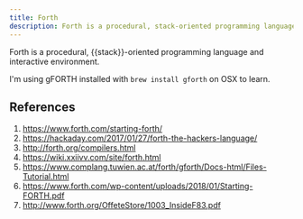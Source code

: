 ```yaml
---
title: Forth
description: Forth is a procedural, stack-oriented programming language and interactive environment.
---
```


Forth is a procedural, {{stack}}-oriented programming language and interactive environment.

I'm using gFORTH installed with `brew install gforth` on OSX to learn.

## References

1. https://www.forth.com/starting-forth/
1. https://hackaday.com/2017/01/27/forth-the-hackers-language/
1. http://forth.org/compilers.html
1. https://wiki.xxiivv.com/site/forth.html
1. https://www.complang.tuwien.ac.at/forth/gforth/Docs-html/Files-Tutorial.html
1. https://www.forth.com/wp-content/uploads/2018/01/Starting-FORTH.pdf
1. http://www.forth.org/OffeteStore/1003_InsideF83.pdf
